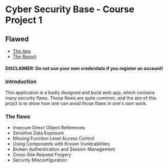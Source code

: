 # Cyber Security Base - Course Project 1

## Flawed

* [The App](flawed.herokuapp.com)
* [The Report](https://raw.githubusercontent.com/lesktimo/Flawed/master/Report.doc)

#### DISCLAIMER: Do not use your own credentials if you register an account!

### Introduction

This application is a badly designed and build web app, which contains many security flaws. Those flaws are  quite common, and the aim of this projct is to show how one can avoid those flaws in one's own work.

### The flaws

* Insecure Direct Object References
* Sensitive Data Exposure
* Missing Function Level Access Control
* Using Components with Known Vunlerabilities
* Broken Authentication and Session Management
* Cross-Site Request Forgery
* Security Misconfiguration


